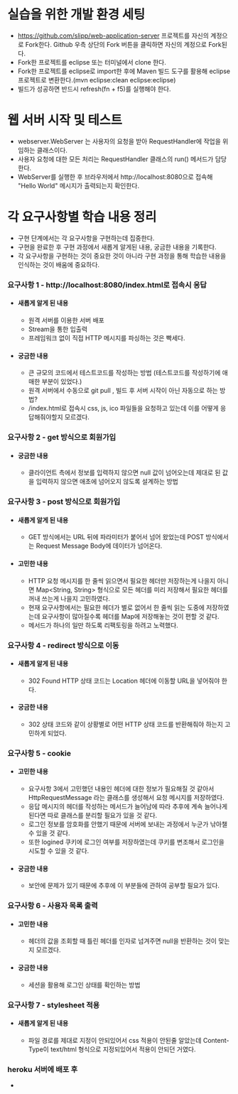 # 실습을 위한 개발 환경 세팅
* https://github.com/slipp/web-application-server 프로젝트를 자신의 계정으로 Fork한다. Github 우측 상단의 Fork 버튼을 클릭하면 자신의 계정으로 Fork된다.
* Fork한 프로젝트를 eclipse 또는 터미널에서 clone 한다.
* Fork한 프로젝트를 eclipse로 import한 후에 Maven 빌드 도구를 활용해 eclipse 프로젝트로 변환한다.(mvn eclipse:clean eclipse:eclipse)
* 빌드가 성공하면 반드시 refresh(fn + f5)를 실행해야 한다.

# 웹 서버 시작 및 테스트
* webserver.WebServer 는 사용자의 요청을 받아 RequestHandler에 작업을 위임하는 클래스이다.
* 사용자 요청에 대한 모든 처리는 RequestHandler 클래스의 run() 메서드가 담당한다.
* WebServer를 실행한 후 브라우저에서 http://localhost:8080으로 접속해 "Hello World" 메시지가 출력되는지 확인한다.

# 각 요구사항별 학습 내용 정리
* 구현 단계에서는 각 요구사항을 구현하는데 집중한다. 
* 구현을 완료한 후 구현 과정에서 새롭게 알게된 내용, 궁금한 내용을 기록한다.
* 각 요구사항을 구현하는 것이 중요한 것이 아니라 구현 과정을 통해 학습한 내용을 인식하는 것이 배움에 중요하다. 

### 요구사항 1 - http://localhost:8080/index.html로 접속시 응답
* #### 새롭게 알게 된 내용
  * 원격 서버를 이용한 서버 배포
  * Stream을 통한 입출력
  * 프레임워크 없이 직접 HTTP 메시지를 파싱하는 것은 빡세다.
* #### 궁금한 내용
  * 큰 규모의 코드에서 테스트코드를 작성하는 방법 (테스트코드를 작성하기에 애매한 부분이 있었다.)
  * 원격 서버에서 수동으로 git pull , 빌드 후 서버 시작이 아닌 자동으로 하는 방법?
  * /index.html로 접속시 css, js, ico 파일들을 요청하고 있는데 이를 어떻게 응답해줘야할지 모르겠다.
  

### 요구사항 2 - get 방식으로 회원가입
* #### 궁금한 내용
  * 클라이언트 측에서 정보를 입력하지 않으면 null 값이 넘어오는데 제대로 된 값을 입력하지 않으면 애초에 넘어오지 않도록 설계하는 방법

### 요구사항 3 - post 방식으로 회원가입
* #### 새롭게 알게 된 내용
  * GET 방식에서는 URL 뒤에 파라미터가 붙어서 넘어 왔었는데 POST 방식에서는 Request Message Body에 데이터가 넘어온다.
* #### 고민한 내용
  * HTTP 요청 메시지를 한 줄씩 읽으면서 필요한 헤더만 저장하는게 나을지 아니면 Map<String, String> 형식으로 모든 헤더를 미리 저장해서 필요한 헤더를 꺼내 쓰는게 나을지 고민하였다.
  * 현재 요구사항에서는 필요한 헤더가 별로 없어서 한 줄씩 읽는 도중에 저장하였는데 요구사항이 많아질수록 헤더를 Map에 저장해놓는 것이 편할 것 같다.
  * 메서드가 하나의 일만 하도록 리팩토링을 하려고 노력했다.

### 요구사항 4 - redirect 방식으로 이동
* #### 새롭게 알게 된 내용
  * 302 Found HTTP 상태 코드는 Location 헤더에 이동할 URL을 넣어줘야 한다.
* #### 궁금한 내용
  * 302 상태 코드와 같이 상황별로 어떤 HTTP 상태 코드를 반환해줘야 하는지 고민하게 되었다.

### 요구사항 5 - cookie
* #### 고민한 내용
  * 요구사항 3에서 고민했던 내용인 헤더에 대한 정보가 필요해질 것 같아서 HttpRequestMessage 라는 클래스를 생성해서 요청 메시지를 저장하였다.
  * 응답 메시지의 헤더를 작성하는 메서드가 늘어남에 따라 추후에 계속 늘어나게 된다면 따로 클래스를 분리할 필요가 있을 것 같다.
  * 로그인 정보를 암호화를 안했기 때문에 서버에 보내는 과정에서 누군가 낚아챌 수 있을 것 같다.
  * 또한 logined 쿠키에 로그인 여부를 저장하였는데 쿠키를 변조해서 로그인을 시도할 수 있을 것 같다.
* #### 궁금한 내용
  * 보안에 문제가 있기 때문에 추후에 이 부분들에 관하여 공부할 필요가 있다.

### 요구사항 6 - 사용자 목록 출력
* #### 고민한 내용
  * 헤더의 값을 조회할 때 틀린 헤더를 인자로 넘겨주면 null을 반환하는 것이 맞는지 모르겠다.
* #### 궁금한 내용
  * 세션을 활용해 로그인 상태를 확인하는 방법


### 요구사항 7 - stylesheet 적용
* #### 새롭게 알게 된 내용
  * 파일 경로를 제대로 지정이 안되있어서 css 적용이 안된줄 알았는데 Content-Type이 text/html 형식으로 지정되있어서 적용이 안되던 거였다.

### heroku 서버에 배포 후
* 